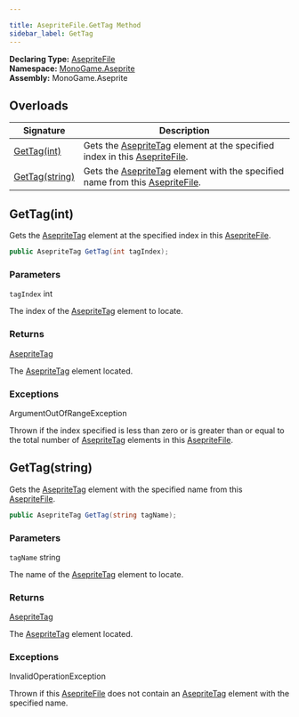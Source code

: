 ```yaml
---

title: AsepriteFile.GetTag Method
sidebar_label: GetTag
---
```

**Declaring Type:** [AsepriteFile](../)  
**Namespace:** [MonoGame.Aseprite](../../)  
**Assembly:** MonoGame.Aseprite

## Overloads

| Signature                       | Description                                                                                                                             |
| ------------------------------- | --------------------------------------------------------------------------------------------------------------------------------------- |
| [GetTag(int)](#gettagint)       | Gets the [AsepriteTag](../../AsepriteTypes/AsepriteTag/) element at the specified index in this [AsepriteFile](../).    |
| [GetTag(string)](#gettagstring) | Gets the [AsepriteTag](../../AsepriteTypes/AsepriteTag/) element with the specified name from this [AsepriteFile](../). |

## GetTag(int)

Gets the [AsepriteTag](../../AsepriteTypes/AsepriteTag/) element at the specified index in this [AsepriteFile](../).

```csharp
public AsepriteTag GetTag(int tagIndex);
```

### Parameters

`tagIndex`  int

The index of the [AsepriteTag](../../AsepriteTypes/AsepriteTag/) element to locate.

### Returns

[AsepriteTag](../../AsepriteTypes/AsepriteTag/)

The [AsepriteTag](../../AsepriteTypes/AsepriteTag/) element located.

### Exceptions

ArgumentOutOfRangeException

Thrown if the index specified is less than zero or is greater than or equal to the total number of [AsepriteTag](../../AsepriteTypes/AsepriteTag/) elements in this [AsepriteFile](../).

## GetTag(string)

Gets the [AsepriteTag](../../AsepriteTypes/AsepriteTag/) element with the specified name from this [AsepriteFile](../).

```csharp
public AsepriteTag GetTag(string tagName);
```

### Parameters

`tagName`  string

The name of the [AsepriteTag](../../AsepriteTypes/AsepriteTag/) element to locate.

### Returns

[AsepriteTag](../../AsepriteTypes/AsepriteTag/)

The [AsepriteTag](../../AsepriteTypes/AsepriteTag/) element located.

### Exceptions

InvalidOperationException

Thrown if this [AsepriteFile](../) does not contain an [AsepriteTag](../../AsepriteTypes/AsepriteTag/) element with the  specified name.


